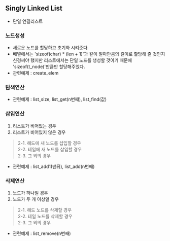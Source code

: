 ## Singly Linked List
- 단일 연결리스트

### 노드생성
- 새로운 노드를 할당하고 초기화 시켜준다. 
- 배열에서는 'sizeof(char) * (len + 1)'과 같이 얼마만큼의 길이로 할당해 줄 것인지 신경써야 했지만 리스트에서는 단일 노드를 생성할 것이기 때문에 'sizeof(t_node)'만큼만 할당해주었다.
- 관련예제 : create_elem

### 탐색연산
- 관련예제 : list_size, list_get(n번쨰), list_find(값)

### 삽입연산
1. 리스트가 비어있는 경우
2. 리스트가 비어있지 않은 경우
> 2-1. 헤드에 새 노드를 삽입할 경우<br>
> 2-2. 테일에 새 노드를 삽입할 경우<br>
> 2-3. 그 외의 경우
- 관련예제 : list_add1(맨뒤), list_add(n번째)

### 삭제연산
1. 노드가 하나일 경우
2. 노드가 두 개 이상일 경우
> 2-1. 헤드 노드를 삭제할 경우<br>
> 2-2. 테일 노드를 삭제할 경우<br>
> 2-3. 그 외의 경우
- 관련예제 : list_remove(n번째)
